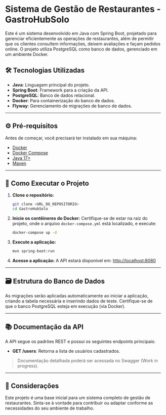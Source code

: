 # Sistema de Gestão de Restaurantes - GastroHubSolo

Este é um sistema desenvolvido em Java com Spring Boot, projetado para gerenciar eficientemente as operações de restaurantes, além de permitir que os clientes consultem informações, deixem avaliações e façam pedidos online. O projeto utiliza PostgreSQL como banco de dados, gerenciado em um ambiente Docker.

## 🛠️ Tecnologias Utilizadas

- **Java**: Linguagem principal do projeto.
- **Spring Boot**: Framework para a criação da API.
- **PostgreSQL**: Banco de dados relacional.
- **Docker**: Para containerização do banco de dados.
- **Flyway**: Gerenciamento de migrações de banco de dados.

---

## ⚙️ Pré-requisitos

Antes de começar, você precisará ter instalado em sua máquina:

- [Docker](https://www.docker.com/get-started)
- [Docker Compose](https://docs.docker.com/compose/)
- [Java 17+](https://adoptium.net/)
- [Maven](https://maven.apache.org/)

---

## 🚀 Como Executar o Projeto

1. **Clone o repositório:**
   ```bash
   git clone <URL_DO_REPOSITORIO>
   cd GastroHubSolo
   ```

2. **Inicie os contêineres do Docker:**
   Certifique-se de estar na raiz do projeto, onde o arquivo `docker-compose.yml` está localizado, e execute:
   ```bash
   docker-compose up -d
   ```

3. **Execute a aplicação:**
   ```bash
   mvn spring-boot:run
   ```

4. **Acesse a aplicação:**
   A API estará disponível em: [http://localhost:8080](http://localhost:8080)

---

## 🗃️ Estrutura do Banco de Dados

As migrações serão aplicadas automaticamente ao iniciar a aplicação, criando a tabela necessária e inserindo dados de teste. Certifique-se de que o banco PostgreSQL esteja em execução (via Docker).

---

## 📚 Documentação da API

A API segue os padrões REST e possui os seguintes endpoints principais:

- **GET /users**: Retorna a lista de usuários cadastrados.


> Documentação detalhada poderá ser acessada no Swagger (Work in progress).

---

## 📝 Considerações

Este projeto é uma base inicial para um sistema completo de gestão de restaurantes. Sinta-se à vontade para contribuir ou adaptar conforme as necessidades do seu ambiente de trabalho.
